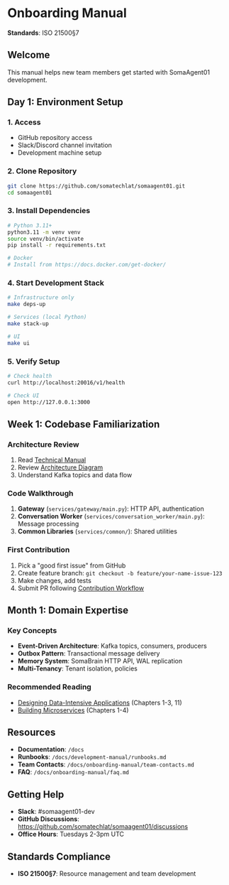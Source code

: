 # Onboarding Manual

**Standards**: ISO 21500§7

## Welcome

This manual helps new team members get started with SomaAgent01 development.

## Day 1: Environment Setup

### 1. Access

- GitHub repository access
- Slack/Discord channel invitation
- Development machine setup

### 2. Clone Repository

```bash
git clone https://github.com/somatechlat/somaagent01.git
cd somaagent01
```

### 3. Install Dependencies

```bash
# Python 3.11+
python3.11 -m venv venv
source venv/bin/activate
pip install -r requirements.txt

# Docker
# Install from https://docs.docker.com/get-docker/
```

### 4. Start Development Stack

```bash
# Infrastructure only
make deps-up

# Services (local Python)
make stack-up

# UI
make ui
```

### 5. Verify Setup

```bash
# Check health
curl http://localhost:20016/v1/health

# Check UI
open http://127.0.0.1:3000
```

## Week 1: Codebase Familiarization

### Architecture Review

1. Read [Technical Manual](../technical-manual/index.md)
2. Review [Architecture Diagram](../technical-manual/architecture.md)
3. Understand Kafka topics and data flow

### Code Walkthrough

1. **Gateway** (`services/gateway/main.py`): HTTP API, authentication
2. **Conversation Worker** (`services/conversation_worker/main.py`): Message processing
3. **Common Libraries** (`services/common/`): Shared utilities

### First Contribution

1. Pick a "good first issue" from GitHub
2. Create feature branch: `git checkout -b feature/your-name-issue-123`
3. Make changes, add tests
4. Submit PR following [Contribution Workflow](../development-manual/contribution-workflow.md)

## Month 1: Domain Expertise

### Key Concepts

- **Event-Driven Architecture**: Kafka topics, consumers, producers
- **Outbox Pattern**: Transactional message delivery
- **Memory System**: SomaBrain HTTP API, WAL replication
- **Multi-Tenancy**: Tenant isolation, policies

### Recommended Reading

- [Designing Data-Intensive Applications](https://dataintensive.net/) (Chapters 1-3, 11)
- [Building Microservices](https://www.oreilly.com/library/view/building-microservices-2nd/9781492034018/) (Chapters 1-4)

## Resources

- **Documentation**: `/docs`
- **Runbooks**: `/docs/development-manual/runbooks.md`
- **Team Contacts**: `/docs/onboarding-manual/team-contacts.md`
- **FAQ**: `/docs/onboarding-manual/faq.md`

## Getting Help

- **Slack**: #somaagent01-dev
- **GitHub Discussions**: https://github.com/somatechlat/somaagent01/discussions
- **Office Hours**: Tuesdays 2-3pm UTC

## Standards Compliance

- **ISO 21500§7**: Resource management and team development
